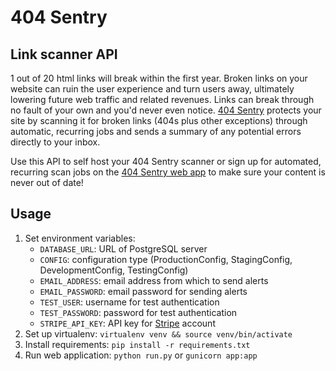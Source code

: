 # 404 Sentry
## Link scanner API

1 out of 20 html links will break within the first year. Broken links on your website can ruin the user experience and turn users away, ultimately lowering future web traffic and related revenues. Links can break through no fault of your own and you'd never even notice. [404 Sentry](https://404sentry.com/) protects your site by scanning it for broken links (404s plus other exceptions) through automatic, recurring jobs and sends a summary of any potential errors directly to your inbox.

Use this API to self host your 404 Sentry scanner or sign up for automated, recurring scan jobs on the [404 Sentry web app](https://404sentry.com/) to make sure your content is never out of date!

## Usage
1. Set environment variables:
	* `DATABASE_URL`: URL of PostgreSQL server
	* `CONFIG`: configuration type (ProductionConfig, StagingConfig, DevelopmentConfig, TestingConfig)
	* `EMAIL_ADDRESS`: email address from which to send alerts
	* `EMAIL_PASSWORD`: email password for sending alerts
	* `TEST_USER`: username for test authentication
	* `TEST_PASSWORD`: password for test authentication
	* `STRIPE_API_KEY`: API key for [Stripe](https://stripe.com/) account
1. Set up virtualenv: `virtualenv venv && source venv/bin/activate`
1. Install requirements: `pip install -r requirements.txt`
1. Run web application: `python run.py` or `gunicorn app:app`
